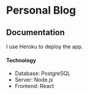 # Personal Blog


## Documentation

  I use Heroku to deploy the app.
  
#### Technology
<ul>
  <li>Database: PostgreSQL</li>
  <li>Server: Node.js</li>
  <li>Frontend: React</li>
</ul> 
